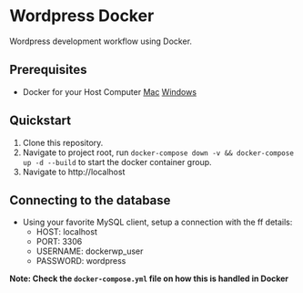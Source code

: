 # Wordpress Docker
Wordpress development workflow using Docker.

## Prerequisites
- Docker for your Host Computer [Mac](https://docs.docker.com/docker-for-mac/install/) [Windows](https://docs.docker.com/docker-for-windows/install/)

## Quickstart
1. Clone this repository.
2. Navigate to project root, run `docker-compose down -v && docker-compose up -d --build` to start the docker container group.
3. Navigate to http://localhost

## Connecting to the database
- Using your favorite MySQL client, setup a connection with the ff details:
    - HOST: localhost
    - PORT: 3306
    - USERNAME: dockerwp_user
    - PASSWORD: wordpress

**Note: Check the `docker-compose.yml` file on how this is handled in Docker**
